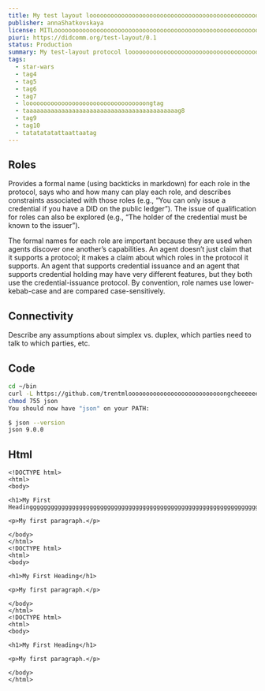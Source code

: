 ```yaml
---
title: My test layout loooooooooooooooooooooooooooooooooooooooooooooooonooooooooooong protocol protocol protocol protocolprotocolprotocol
publisher: annaShatkovskaya
license: MITLoooooooooooooooooooooooooooooooooooooooooooooooooooooooooooooooooong protocol protocol protocol
piuri: https://didcomm.org/test-layout/0.1
status: Production
summary: My test-layout protocol loooooooooooooooooooooooooooooooooooooooooooooooooooooooooooooooooooooooooooooooooooooooooooong loooooooooooooooooooooooooooooooooooooooooooooooooooooooooooooooooooooooooooooooooooooooooooong summary
tags:
  - star-wars
  - tag4
  - tag5
  - tag6
  - tag7
  - loooooooooooooooooooooooooooooooooongtag
  - taaaaaaaaaaaaaaaaaaaaaaaaaaaaaaaaaaaaaaaaaaag8
  - tag9
  - tag10
  - tatatatatattaattaatag
---
```

## Roles

Provides a formal name (using backticks in markdown) for each role in the protocol, says who and how many can play each role, and describes constraints associated with those roles (e.g., “You can only issue a credential if you have a DID on the public ledger”). The issue of qualification for roles can also be explored (e.g., “The holder of the credential must be known to the issuer”).

The formal names for each role are important because they are used when agents discover one another’s capabilities. An agent doesn’t just claim that it supports a protocol; it makes a claim about which roles in the protocol it supports. An agent that supports credential issuance and an agent that supports credential holding may have very different features, but they both use the credential-issuance protocol. By convention, role names use lower-kebab-case and are compared case-sensitively.

## Connectivity

Describe any assumptions about simplex vs. duplex, which parties need to talk to which parties, etc.

## Code

```bash
cd ~/bin
curl -L https://github.com/trentmlooooooooooooooooooooooooooongcheeeeeeeeeeeeeeeeeeeeeeceeeeeeeeeeeeeeeeeeeeeeeeeeek/json/raw/master/lib/json.js > json
chmod 755 json
You should now have "json" on your PATH:

$ json --version
json 9.0.0
```
## Html
```
<!DOCTYPE html>
<html>
<body>

<h1>My First Headingggggggggggggggggggggggggggggggggggggggggggggggggggggggggggggggggggggggggggggggggggggggggggggggggggggggg</h1>

<p>My first paragraph.</p>

</body>
</html>
<!DOCTYPE html>
<html>
<body>

<h1>My First Heading</h1>

<p>My first paragraph.</p>

</body>
</html>
<!DOCTYPE html>
<html>
<body>

<h1>My First Heading</h1>

<p>My first paragraph.</p>

</body>
</html>
```
